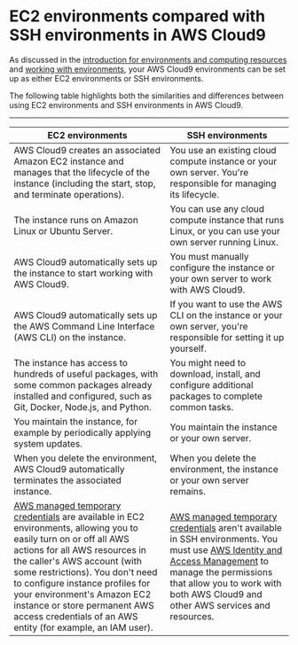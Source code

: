 # EC2 environments compared with SSH environments in AWS Cloud9<a name="ec2-env-versus-ssh-env"></a>

As discussed in the [introduction for environments and computing resources](welcome.md#env-intro) and [working with environments](environments.md), your AWS Cloud9 environments can be set up as either EC2 environments or SSH environments\.

The following table highlights both the similarities and differences between using EC2 environments and SSH environments in AWS Cloud9\.


****  

|  **EC2 environments**  |  **SSH environments**  | 
| --- | --- | 
|  AWS Cloud9 creates an associated Amazon EC2 instance and manages that the lifecycle of the instance \(including the start, stop, and terminate operations\)\.  |  You use an existing cloud compute instance or your own server\. You're responsible for managing its lifecycle\.   | 
|  The instance runs on Amazon Linux or Ubuntu Server\.  |  You can use any cloud compute instance that runs Linux, or you can use your own server running Linux\.  | 
|  AWS Cloud9 automatically sets up the instance to start working with AWS Cloud9\.  |  You must manually configure the instance or your own server to work with AWS Cloud9\.  | 
|  AWS Cloud9 automatically sets up the AWS Command Line Interface \(AWS CLI\) on the instance\.  |  If you want to use the AWS CLI on the instance or your own server, you're responsible for setting it up yourself\.  | 
|  The instance has access to hundreds of useful packages, with some common packages already installed and configured, such as Git, Docker, Node\.js, and Python\.  |  You might need to download, install, and configure additional packages to complete common tasks\.  | 
|  You maintain the instance, for example by periodically applying system updates\.  |  You maintain the instance or your own server\.  | 
|  When you delete the environment, AWS Cloud9 automatically terminates the associated instance\.  |  When you delete the environment, the instance or your own server remains\.  | 
|  [AWS managed temporary credentials](security-iam.md#auth-and-access-control-temporary-managed-credentials-supported) are available in EC2 environments, allowing you to easily turn on or off all AWS actions for all AWS resources in the caller's AWS account \(with some restrictions\)\. You don't need to configure instance profiles for your environment's Amazon EC2 instance or store permanent AWS access credentials of an AWS entity \(for example, an IAM user\)\.  |  [AWS managed temporary credentials](security-iam.md#auth-and-access-control-temporary-managed-credentials-supported) aren't available in SSH environments\. You must use [AWS Identity and Access Management](security-iam.md) to manage the permissions that allow you to work with both AWS Cloud9 and other AWS services and resources\.  | 